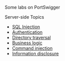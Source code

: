 Some labs on PortSwigger

Server-side Topics
- [SQL Injection](Server-side/SQL%20Injection/SQL%20Injection.md) 
- [Authentication](Server-side/Authentication/Authentication.md)
- [Directory traversal](Server-side/Directory%20Traversal/Directory%20traversal)
- [Business logic](Server-side/Business%20Logic/Business%20Logic.md)
- [Command injection](Server-side/Command%20Injection/Command%20Injection.md)
- [Information disclosure](Server-side/Information%20disclosure/Information%20disclosure.md)
